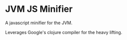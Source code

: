 # JVM JS Minifier

A javascript minifier for the JVM.

Leverages Google's clojure compiler for the heavy lifting.
